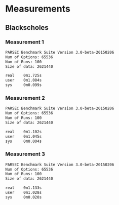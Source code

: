 # Measurements

## Blackscholes

### Measurement 1 

```bash
PARSEC Benchmark Suite Version 3.0-beta-20150206
Num of Options: 65536
Num of Runs: 100
Size of data: 2621440

real	0m1.725s
user	0m1.084s
sys	    0m0.099s
```


### Measurement 2

```bash
PARSEC Benchmark Suite Version 3.0-beta-20150206
Num of Options: 65536
Num of Runs: 100
Size of data: 2621440

real	0m1.102s
user	0m1.045s
sys	    0m0.004s
```
### Measurement 3

```bash
PARSEC Benchmark Suite Version 3.0-beta-20150206
Num of Options: 65536
Num of Runs: 100
Size of data: 2621440

real	0m1.133s
user	0m1.028s
sys	    0m0.020s
```


